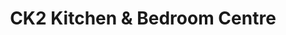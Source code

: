 ---
title: "CK2 Kitchen & Bedroom Centre"
url: /bandon/ck2-kitchen-and-bedroom-centre/
shop: kitchen
---